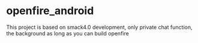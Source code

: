 # openfire_android
This project is based on smack4.0 development, only private chat function, the background as long as you can build openfire
